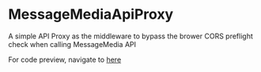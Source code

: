 # MessageMediaApiProxy
A simple API Proxy as the middleware to bypass the brower CORS preflight check when calling MessageMedia API

For code preview, navigate to <a href="https://github.com/sherwinzxw/MessageMediaApiProxy/blob/master/MessageMediaApiProxy/Controllers/MessageMediaProxyController.cs">here</a>
